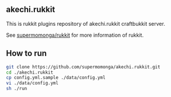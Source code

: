 
## akechi.rukkit

This is rukkit plugins repository of akechi.rukkit craftbukkit server.

See [supermomonga/rukkit](https://github.com/supermomonga/rukkit) for more information of rukkit.

## How to run

```sh
git clone https://github.com/supermomonga/akechi.rukkit.git
cd ./akechi.rukkit
cp config.yml.sample ./data/config.yml
vi ./data/config.yml
sh ./run
```
